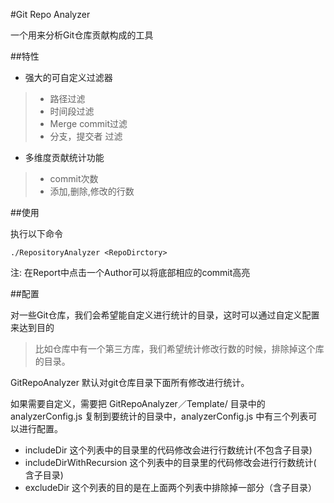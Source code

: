 #Git Repo Analyzer

一个用来分析Git仓库贡献构成的工具

##特性

* 强大的可自定义过滤器
 > * 路径过滤
 > * 时间段过滤
 > * Merge commit过滤
 > * 分支，提交者 过滤
   
* 多维度贡献统计功能
>  * commit次数
>  * 添加,删除,修改的行数

##使用

执行以下命令

    ./RepositoryAnalyzer <RepoDirctory>
    
注: 在Report中点击一个Author可以将底部相应的commit高亮

##配置

对一些Git仓库，我们会希望能自定义进行统计的目录，这时可以通过自定义配置来达到目的
>比如仓库中有一个第三方库，我们希望统计修改行数的时候，排除掉这个库的目录。

GitRepoAnalyzer 默认对git仓库目录下面所有修改进行统计。  

如果需要自定义，需要把 GitRepoAnalyzer／Template/ 目录中的 analyzerConfig.js 复制到要统计的目录中，analyzerConfig.js 中有三个列表可以进行配置。

* includeDir 这个列表中的目录里的代码修改会进行行数统计(不包含子目录)
* includeDirWithRecursion 这个列表中的目录里的代码修改会进行行数统计( 含子目录)
* excludeDir 这个列表的目的是在上面两个列表中排除掉一部分（含子目录）
